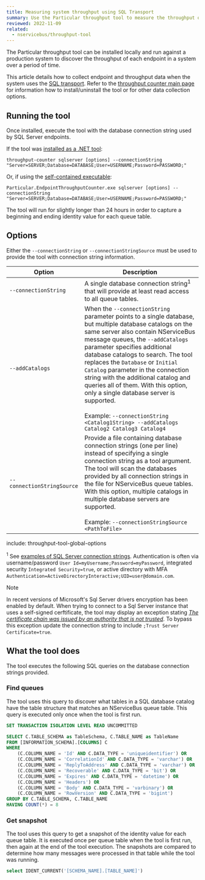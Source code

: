 ```yaml
---
title: Measuring system throughput using SQL Transport
summary: Use the Particular throughput tool to measure the throughput of an NServiceBus system.
reviewed: 2022-11-09
related:
  - nservicebus/throughput-tool
---
```


The Particular throughput tool can be installed locally and run against a production system to discover the throughput of each endpoint in a system over a period of time.

This article details how to collect endpoint and throughput data when the system uses the [SQL transport](/transports/sql/). Refer to the [throughput counter main page](./) for information how to install/uninstall the tool or for other data collection options.

## Running the tool

Once installed, execute the tool with the database connection string used by SQL Server endpoints.

If the tool was [installed as a .NET tool](/nservicebus/throughput-tool/throughput-counter-tool.md#installation-net-tool-recommended):

```shell
throughput-counter sqlserver [options] --connectionString "Server=SERVER;Database=DATABASE;User=USERNAME;Password=PASSWORD;"
```

Or, if using the [self-contained executable](/nservicebus/throughput-tool/throughput-counter-tool.md#installation-self-contained-executable):

```shell
Particular.EndpointThroughputCounter.exe sqlserver [options] --connectionString "Server=SERVER;Database=DATABASE;User=USERNAME;Password=PASSWORD;"
```

The tool will run for slightly longer than 24 hours in order to capture a beginning and ending identity value for each queue table.

## Options

Either the `--connectionString` or `--connectionStringSource` must be used to provide the tool with connection string information.

| Option                            | Description                                                                                                                                                                                                                                                                                                                                                                                                                                                                                                                                                  |
| --------------------------------- | ------------------------------------------------------------------------------------------------------------------------------------------------------------------------------------------------------------------------------------------------------------------------------------------------------------------------------------------------------------------------------------------------------------------------------------------------------------------------------------------------------------------------------------------------------------ |
| <nobr>`--connectionString`</nobr> | A single database connection string<sup>1</sup> that will provide at least read access to all queue tables.                                                                                                                                                                                                                                                                                                                                                                                                                                                  |
| <nobr>`--addCatalogs`</nobr>      | When the `--connectionString` parameter points to a single database, but multiple database catalogs on the same server also contain NServiceBus message queues, the `--addCatalogs` parameter specifies additional database catalogs to search. The tool replaces the `Database` or `Initial Catalog` parameter in the connection string with the additional catalog and queries all of them. With this option, only a single database server is supported.<br/><br/>Example: `--connectionString <Catalog1String> --addCatalogs Catalog2 Catalog3 Catalog4` |
| <nobr>`--connectionStringSource`  | Provide a file containing database connection strings (one per line) instead of specifying a single connection string as a tool argument. The tool will scan the databases provided by all connection strings in the file for NServiceBus queue tables. With this option, multiple catalogs in multiple database servers are supported.<br/><br/>Example: `--connectionStringSource <PathToFile>`                                                                                                                                                            |

include: throughput-tool-global-options

<sup>1</sup> See [examples of SQL Server connection strings](https://www.connectionstrings.com/sql-server/). Authentication is often via username/password `User Id=myUsername;Password=myPassword`, integrated security `Integrated Security=true`, or active directory with MFA `Authentication=ActiveDirectoryInteractive;UID=user@domain.com`.

> [!NOTE]
> In recent versions of Microsoft's Sql Server drivers encryption has been enabled by default. When trying to connect to a Sql Server instance that uses a self-signed cerftificate, the tool may display an exception stating _[The certificate chain was issued by an authority that is not trusted](https://learn.microsoft.com/en-us/troubleshoot/sql/connect/certificate-chain-not-trusted?tabs=ole-db-driver-19)_. To bypass this exception update the connection string to include `;Trust Server Certificate=true`.

## What the tool does

The tool executes the following SQL queries on the database connection strings provided.

### Find queues

The tool uses this query to discover what tables in a SQL database catalog have the table structure that matches an NServiceBus queue table. This query is executed only once when the tool is first run.

```sql
SET TRANSACTION ISOLATION LEVEL READ UNCOMMITTED

SELECT C.TABLE_SCHEMA as TableSchema, C.TABLE_NAME as TableName
FROM [INFORMATION_SCHEMA].[COLUMNS] C
WHERE
	(C.COLUMN_NAME = 'Id' AND C.DATA_TYPE = 'uniqueidentifier') OR
	(C.COLUMN_NAME = 'CorrelationId' AND C.DATA_TYPE = 'varchar') OR
	(C.COLUMN_NAME = 'ReplyToAddress' AND C.DATA_TYPE = 'varchar') OR
	(C.COLUMN_NAME = 'Recoverable' AND C.DATA_TYPE = 'bit') OR
	(C.COLUMN_NAME = 'Expires' AND C.DATA_TYPE = 'datetime') OR
	(C.COLUMN_NAME = 'Headers') OR
	(C.COLUMN_NAME = 'Body' AND C.DATA_TYPE = 'varbinary') OR
	(C.COLUMN_NAME = 'RowVersion' AND C.DATA_TYPE = 'bigint')
GROUP BY C.TABLE_SCHEMA, C.TABLE_NAME
HAVING COUNT(*) = 8
```

### Get snapshot

The tool uses this query to get a snapshot of the identity value for each queue table. It is executed once per queue table when the tool is first run, then again at the end of the tool execution. The snapshots are compared to determine how many messages were processed in that table while the tool was running.

```sql
select IDENT_CURRENT('[SCHEMA_NAME].[TABLE_NAME]')
```

